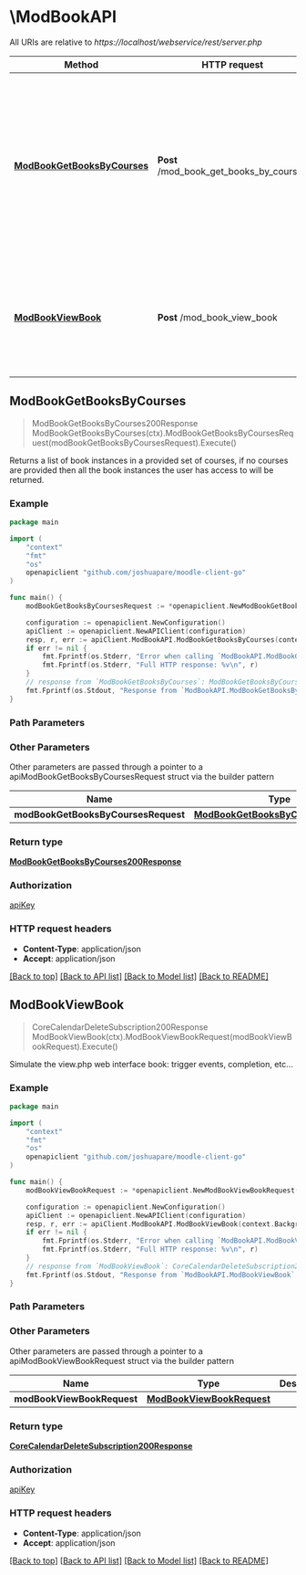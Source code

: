 # \ModBookAPI

All URIs are relative to *https://localhost/webservice/rest/server.php*

Method | HTTP request | Description
------------- | ------------- | -------------
[**ModBookGetBooksByCourses**](ModBookAPI.md#ModBookGetBooksByCourses) | **Post** /mod_book_get_books_by_courses | Returns a list of book instances in a provided set of courses,                             if no courses are provided then all the book instances the user has access to will be returned.
[**ModBookViewBook**](ModBookAPI.md#ModBookViewBook) | **Post** /mod_book_view_book | Simulate the view.php web interface book: trigger events, completion, etc...



## ModBookGetBooksByCourses

> ModBookGetBooksByCourses200Response ModBookGetBooksByCourses(ctx).ModBookGetBooksByCoursesRequest(modBookGetBooksByCoursesRequest).Execute()

Returns a list of book instances in a provided set of courses,                             if no courses are provided then all the book instances the user has access to will be returned.



### Example

```go
package main

import (
	"context"
	"fmt"
	"os"
	openapiclient "github.com/joshuapare/moodle-client-go"
)

func main() {
	modBookGetBooksByCoursesRequest := *openapiclient.NewModBookGetBooksByCoursesRequest() // ModBookGetBooksByCoursesRequest | 

	configuration := openapiclient.NewConfiguration()
	apiClient := openapiclient.NewAPIClient(configuration)
	resp, r, err := apiClient.ModBookAPI.ModBookGetBooksByCourses(context.Background()).ModBookGetBooksByCoursesRequest(modBookGetBooksByCoursesRequest).Execute()
	if err != nil {
		fmt.Fprintf(os.Stderr, "Error when calling `ModBookAPI.ModBookGetBooksByCourses``: %v\n", err)
		fmt.Fprintf(os.Stderr, "Full HTTP response: %v\n", r)
	}
	// response from `ModBookGetBooksByCourses`: ModBookGetBooksByCourses200Response
	fmt.Fprintf(os.Stdout, "Response from `ModBookAPI.ModBookGetBooksByCourses`: %v\n", resp)
}
```

### Path Parameters



### Other Parameters

Other parameters are passed through a pointer to a apiModBookGetBooksByCoursesRequest struct via the builder pattern


Name | Type | Description  | Notes
------------- | ------------- | ------------- | -------------
 **modBookGetBooksByCoursesRequest** | [**ModBookGetBooksByCoursesRequest**](ModBookGetBooksByCoursesRequest.md) |  | 

### Return type

[**ModBookGetBooksByCourses200Response**](ModBookGetBooksByCourses200Response.md)

### Authorization

[apiKey](../README.md#apiKey)

### HTTP request headers

- **Content-Type**: application/json
- **Accept**: application/json

[[Back to top]](#) [[Back to API list]](../README.md#documentation-for-api-endpoints)
[[Back to Model list]](../README.md#documentation-for-models)
[[Back to README]](../README.md)


## ModBookViewBook

> CoreCalendarDeleteSubscription200Response ModBookViewBook(ctx).ModBookViewBookRequest(modBookViewBookRequest).Execute()

Simulate the view.php web interface book: trigger events, completion, etc...



### Example

```go
package main

import (
	"context"
	"fmt"
	"os"
	openapiclient "github.com/joshuapare/moodle-client-go"
)

func main() {
	modBookViewBookRequest := *openapiclient.NewModBookViewBookRequest(int32(123)) // ModBookViewBookRequest | 

	configuration := openapiclient.NewConfiguration()
	apiClient := openapiclient.NewAPIClient(configuration)
	resp, r, err := apiClient.ModBookAPI.ModBookViewBook(context.Background()).ModBookViewBookRequest(modBookViewBookRequest).Execute()
	if err != nil {
		fmt.Fprintf(os.Stderr, "Error when calling `ModBookAPI.ModBookViewBook``: %v\n", err)
		fmt.Fprintf(os.Stderr, "Full HTTP response: %v\n", r)
	}
	// response from `ModBookViewBook`: CoreCalendarDeleteSubscription200Response
	fmt.Fprintf(os.Stdout, "Response from `ModBookAPI.ModBookViewBook`: %v\n", resp)
}
```

### Path Parameters



### Other Parameters

Other parameters are passed through a pointer to a apiModBookViewBookRequest struct via the builder pattern


Name | Type | Description  | Notes
------------- | ------------- | ------------- | -------------
 **modBookViewBookRequest** | [**ModBookViewBookRequest**](ModBookViewBookRequest.md) |  | 

### Return type

[**CoreCalendarDeleteSubscription200Response**](CoreCalendarDeleteSubscription200Response.md)

### Authorization

[apiKey](../README.md#apiKey)

### HTTP request headers

- **Content-Type**: application/json
- **Accept**: application/json

[[Back to top]](#) [[Back to API list]](../README.md#documentation-for-api-endpoints)
[[Back to Model list]](../README.md#documentation-for-models)
[[Back to README]](../README.md)

